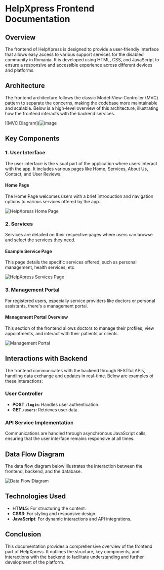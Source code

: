 # HelpXpress Frontend Documentation

## Overview

The frontend of HelpXpress is designed to provide a user-friendly interface that allows easy access to various support services for the disabled community in Romania. It is developed using HTML, CSS, and JavaScript to ensure a responsive and accessible experience across different devices and platforms.

## Architecture

The frontend architecture follows the classic Model-View-Controller (MVC) pattern to separate the concerns, making the codebase more maintainable and scalable. Below is a high-level overview of this architecture, illustrating how the frontend interacts with the backend services.

![MVC Diagram](![image](https://github.com/user-attachments/assets/b5214619-aeac-4b3e-9915-e8bf1a4989e1)


## Key Components

### 1. User Interface
The user interface is the visual part of the application where users interact with the app. It includes various pages like Home, Services, About Us, Contact, and User Reviews.

#### Home Page
The Home Page welcomes users with a brief introduction and navigation options to various services offered by the app.

![HelpXpress Home Page](link-to-home-page-image)

### 2. Services
Services are detailed on their respective pages where users can browse and select the services they need.

#### Example Service Page
This page details the specific services offered, such as personal management, health services, etc.

![HelpXpress Services Page](link-to-services-page-image)

### 3. Management Portal
For registered users, especially service providers like doctors or personal assistants, there's a management portal.

#### Management Portal Overview
This section of the frontend allows doctors to manage their profiles, view appointments, and interact with their patients or clients.

![Management Portal](link-to-management-portal-image)

## Interactions with Backend

The frontend communicates with the backend through RESTful APIs, handling data exchange and updates in real-time. Below are examples of these interactions:

### User Controller
- **POST `/login`**: Handles user authentication.
- **GET `/users`**: Retrieves user data.

### API Service Implementation
Communications are handled through asynchronous JavaScript calls, ensuring that the user interface remains responsive at all times.

## Data Flow Diagram
The data flow diagram below illustrates the interaction between the frontend, backend, and the database.

![Data Flow Diagram](link-to-data-flow-diagram-image)

## Technologies Used

- **HTML5**: For structuring the content.
- **CSS3**: For styling and responsive design.
- **JavaScript**: For dynamic interactions and API integrations.

## Conclusion

This documentation provides a comprehensive overview of the frontend part of HelpXpress. It outlines the structure, key components, and interactions with the backend to facilitate understanding and further development of the platform.

